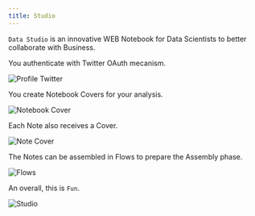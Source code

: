```yaml
---
title: Studio
---
```


`Data Studio` is an innovative WEB Notebook for Data Scientists to better collaborate with Business.

You authenticate with Twitter OAuth mecanism.

![Profile Twitter](/images/datalayer/profile-twitter.png "Profile Twitter")

You create Notebook Covers for your analysis.

![Notebook Cover](/images/datalayer/notebook-cover.png "Notebook Cover")

Each Note also receives a Cover.

![Note Cover](/images/datalayer/note-cover.png "Notebook Cover")

The Notes can be assembled in Flows to prepare the Assembly phase.

![Flows](/images/datalayer/flows.png "Flows")

An overall, this is `Fun`.

![Studio](/images/datalayer/studio.svg "Studio")
